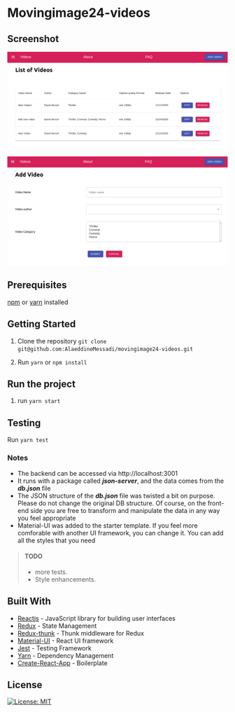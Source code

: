 # Movingimage24-videos

## Screenshot

![List](./assets/list.png)

![List](./assets/addvideo.png)

## Prerequisites

[npm](https://www.npmjs.com/get-npm) or [yarn](https://yarnpkg.com/en/docs/install) installed

## Getting Started

1. Clone the repository
   `git clone git@github.com:AlaeddineMessadi/movingimage24-videos.git`

2. Run `yarn` or `npm install`

## Run the project

1. run `yarn start`

## Testing

Run `yarn test`

### Notes

- The backend can be accessed via http://localhost:3001
- It runs with a package called **_json-server_**, and the data comes from the **_db.json_** file
- The JSON structure of the **_db.json_** file was twisted a bit on purpose. Please do not change the original DB structure. Of course, on the front-end side you are free to transform and manipulate the data in any way you feel appropriate
- Material-UI was added to the starter template. If you feel more comforable with another UI framework, you can change it. You can add all the styles that you need

> #### TODO
>
> - more tests.
> - Style enhancements.

## Built With

- [Reactjs](https://reactjs.org/) - JavaScript library for building user interfaces
- [Redux](https://redux.js.org/) - State Management
- [Redux-thunk](https://github.com/reduxjs/redux-thunk) - Thunk middleware for Redux
- [Material-UI](https://material-ui.com/) - React UI framework
- [Jest](https://jestjs.io/) - Testing Framework
- [Yarn](https://yarnpkg.com/) - Dependency Management
- [Create-React-App](https://reactjs.org/docs/create-a-new-react-app.html) - Boilerplate

## License

[![License: MIT](https://img.shields.io/badge/License-MIT-yellow.svg)](https://opensource.org/licenses/MIT)
